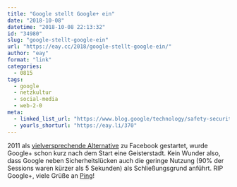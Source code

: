 ```yaml
---
title: "Google stellt Google+ ein"
date: "2018-10-08"
datetime: "2018-10-08 22:13:32"
id: "34980"
slug: "google-stellt-google-ein"
url: "https://eay.cc/2018/google-stellt-google-ein/"
author: "eay"
format: "link"
categories:
  - 0815
tags:
  - google
  - netzkultur
  - social-media
  - web-2-0
meta:
  - linked_list_url: "https://www.blog.google/technology/safety-security/project-strobe/"
  - yourls_shorturl: "https://eay.li/370"
---
```


2011 als [vielversprechende Alternative](https://eay.cc/2011/googleplus/) zu Facebook gestartet, wurde Google+ schon kurz nach dem Start eine Geisterstadt. Kein Wunder also, dass Google neben Sicherheitslücken auch die geringe Nutzung (90% der Sessions waren kürzer als 5 Sekunden) als Schließungsgrund anführt. RIP Google+, viele Grüße an [Ping](https://en.wikipedia.org/wiki/ITunes_Ping)!
